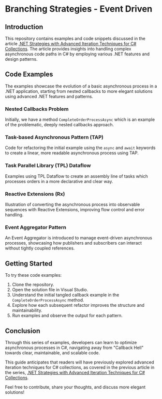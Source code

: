 # Branching Strategies - Event Driven

## Introduction

This repository contains examples and code snippets discussed in the article [.NET Strategies with Advanced Iteration Techniques for C# Collections](https://fnbk.medium.com/net-strategies-to-simplify-asynchronous-code-in-c-be28a88cbea1). The article provides insights into handling complex asynchronous code paths in C# by employing various .NET features and design patterns.

## Code Examples

The examples showcase the evolution of a basic asynchronous process in a .NET application, starting from nested callbacks to more elegant solutions using advanced .NET features and patterns.

### Nested Callbacks Problem

Initially, we have a method `CompleteOrderProcessAsync` which is an example of the problematic, deeply nested callbacks approach.

### Task-based Asynchronous Pattern (TAP)

Code for refactoring the initial example using the `async` and `await` keywords to create a linear, more readable asynchronous process using TAP.

### Task Parallel Library (TPL) Dataflow

Examples using TPL Dataflow to create an assembly line of tasks which processes orders in a more declarative and clear way.

### Reactive Extensions (Rx)

Illustration of converting the asynchronous process into observable sequences with Reactive Extensions, improving flow control and error handling.

### Event Aggregator Pattern

An Event Aggregator is introduced to manage event-driven asynchronous processes, showcasing how publishers and subscribers can interact without tightly coupled references.

## Getting Started

To try these code examples:

1. Clone the repository.
2. Open the solution file in Visual Studio.
3. Understand the initial tangled callback example in the `CompleteOrderProcessAsync` method.
4. Explore how each subsequent refactor improves the structure and maintainability.
5. Run examples and observe the output for each pattern.


## Conclusion

Through this series of examples, developers can learn to optimize asynchronous processes in C#, navigating away from "Callback Hell" towards clear, maintainable, and scalable code.

This guide anticipates that readers will have previously explored advanced iteration techniques for C# collections, as covered in the previous article in the series, [.NET Strategies with Advanced Iteration Techniques for C# Collections](https://fnbk.medium.com/net-strategies-to-simplify-asynchronous-code-in-c-be28a88cbea1).

Feel free to contribute, share your thoughts, and discuss more elegant solutions!

